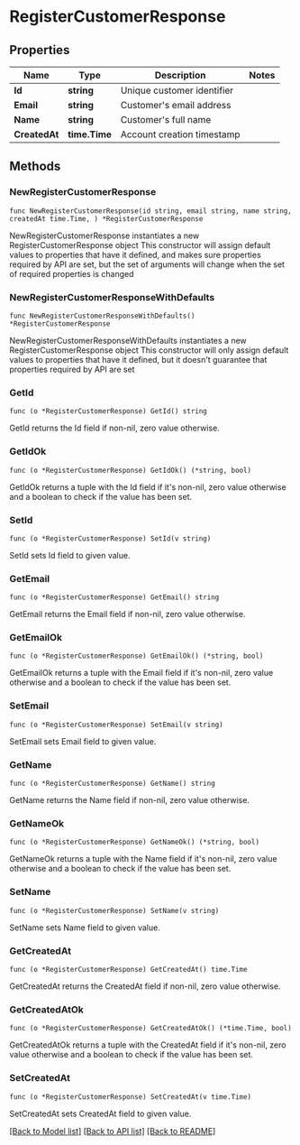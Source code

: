 # RegisterCustomerResponse

## Properties

Name | Type | Description | Notes
------------ | ------------- | ------------- | -------------
**Id** | **string** | Unique customer identifier | 
**Email** | **string** | Customer&#39;s email address | 
**Name** | **string** | Customer&#39;s full name | 
**CreatedAt** | **time.Time** | Account creation timestamp | 

## Methods

### NewRegisterCustomerResponse

`func NewRegisterCustomerResponse(id string, email string, name string, createdAt time.Time, ) *RegisterCustomerResponse`

NewRegisterCustomerResponse instantiates a new RegisterCustomerResponse object
This constructor will assign default values to properties that have it defined,
and makes sure properties required by API are set, but the set of arguments
will change when the set of required properties is changed

### NewRegisterCustomerResponseWithDefaults

`func NewRegisterCustomerResponseWithDefaults() *RegisterCustomerResponse`

NewRegisterCustomerResponseWithDefaults instantiates a new RegisterCustomerResponse object
This constructor will only assign default values to properties that have it defined,
but it doesn't guarantee that properties required by API are set

### GetId

`func (o *RegisterCustomerResponse) GetId() string`

GetId returns the Id field if non-nil, zero value otherwise.

### GetIdOk

`func (o *RegisterCustomerResponse) GetIdOk() (*string, bool)`

GetIdOk returns a tuple with the Id field if it's non-nil, zero value otherwise
and a boolean to check if the value has been set.

### SetId

`func (o *RegisterCustomerResponse) SetId(v string)`

SetId sets Id field to given value.


### GetEmail

`func (o *RegisterCustomerResponse) GetEmail() string`

GetEmail returns the Email field if non-nil, zero value otherwise.

### GetEmailOk

`func (o *RegisterCustomerResponse) GetEmailOk() (*string, bool)`

GetEmailOk returns a tuple with the Email field if it's non-nil, zero value otherwise
and a boolean to check if the value has been set.

### SetEmail

`func (o *RegisterCustomerResponse) SetEmail(v string)`

SetEmail sets Email field to given value.


### GetName

`func (o *RegisterCustomerResponse) GetName() string`

GetName returns the Name field if non-nil, zero value otherwise.

### GetNameOk

`func (o *RegisterCustomerResponse) GetNameOk() (*string, bool)`

GetNameOk returns a tuple with the Name field if it's non-nil, zero value otherwise
and a boolean to check if the value has been set.

### SetName

`func (o *RegisterCustomerResponse) SetName(v string)`

SetName sets Name field to given value.


### GetCreatedAt

`func (o *RegisterCustomerResponse) GetCreatedAt() time.Time`

GetCreatedAt returns the CreatedAt field if non-nil, zero value otherwise.

### GetCreatedAtOk

`func (o *RegisterCustomerResponse) GetCreatedAtOk() (*time.Time, bool)`

GetCreatedAtOk returns a tuple with the CreatedAt field if it's non-nil, zero value otherwise
and a boolean to check if the value has been set.

### SetCreatedAt

`func (o *RegisterCustomerResponse) SetCreatedAt(v time.Time)`

SetCreatedAt sets CreatedAt field to given value.



[[Back to Model list]](../README.md#documentation-for-models) [[Back to API list]](../README.md#documentation-for-api-endpoints) [[Back to README]](../README.md)


